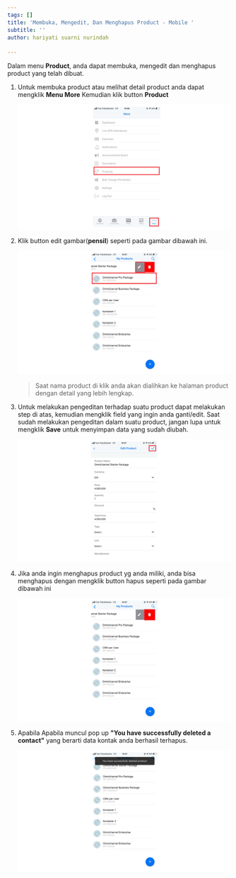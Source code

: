 ```yaml
---
tags: []
title: 'Membuka, Mengedit, Dan Menghapus Product - Mobile '
subtitle: ''
author: hariyati suarni nurindah

---
```

Dalam menu **Product**, anda dapat membuka, mengedit dan menghapus product yang telah dibuat.

1. Untuk membuka product atau melihat detail product anda dapat mengklik **Menu More** Kemudian klik button **Product**

   ![](/uploads/produkmobileedit1.PNG)
2. Klik button edit gambar(**pensil**) seperti pada gambar dibawah ini.

   ![](/uploads/produkmobileedit2.PNG)

   > Saat nama product di klik anda akan dialihkan ke halaman product dengan detail yang lebih lengkap.
3. Untuk melakukan pengeditan terhadap suatu product dapat melakukan step di atas, kemudian mengklik field yang ingin anda ganti/edit. Saat sudah melakukan pengeditan dalam suatu product, jangan lupa untuk mengklik **Save** untuk menyimpan data yang sudah diubah.

   ![](/uploads/produkmobileedit4.PNG)
4. Jika anda ingin menghapus product yg anda miliki, anda bisa menghapus dengan mengklik button hapus seperti pada gambar dibawah ini

   ![](/uploads/produkmobileedit3.PNG)
5. Apabila Apabila muncul pop up **"You have successfully deleted a contact"** yang berarti data kontak anda berhasil terhapus.

   ![](/uploads/produkmobileedit5.PNG)